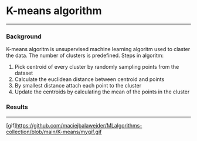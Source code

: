 # K-means algorithm
------------
### Background 
K-means algoritm is unsupervised machine learning algoritm used to claster the data. The number of clusters is predefined. Steps in algoritm: 
1) Pick centroid of every cluster by randomly sampling points from the dataset
2) Calculate the euclidean distance between centroid and points
3) By smallest distance attach each point to the cluster
4) Update the centroids by calculating the mean of the points in the cluster

### Results
------
[gif]https://github.com/maciejbalawejder/MLalgorithms-collection/blob/main/K-means/mygif.gif
